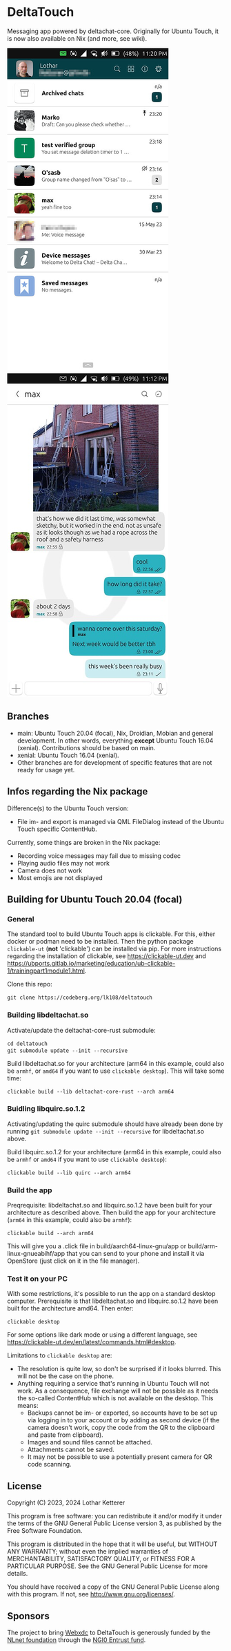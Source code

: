 # DeltaTouch

Messaging app powered by deltachat-core. Originally for Ubuntu Touch, it is now also available on Nix (and more, see wiki).

<img alt="Screenshot Chat List" src="extra/images/chatlist.png" width="374" /> <img alt="Screenshot Chat View" src="extra/images/chatview.png" width="374" />

## Branches

* main: Ubuntu Touch 20.04 (focal), Nix, Droidian, Mobian and general development. In other words, everything **except** Ubuntu Touch 16.04 (xenial). Contributions should be based on main.
* xenial: Ubuntu Touch 16.04 (xenial).
* Other branches are for development of specific features that are not ready for usage yet.


## Infos regarding the Nix package


Difference(s) to the Ubuntu Touch version:

* File im- and export is managed via QML FileDialog instead of the Ubuntu Touch specific ContentHub.

Currently, some things are broken in the Nix package:

* Recording voice messages may fail due to missing codec
* Playing audio files may not work
* Camera does not work
* Most emojis are not displayed

## Building for Ubuntu Touch 20.04 (focal)

### General

The standard tool to build Ubuntu Touch apps is clickable. For this, either docker or podman need to be installed. Then the python package `clickable-ut` (**not** 'clickable') can be installed via pip. For more instructions regarding the installation of clickable, see <https://clickable-ut.dev> and <https://ubports.gitlab.io/marketing/education/ub-clickable-1/trainingpart1module1.html>.

Clone this repo:

```
git clone https://codeberg.org/lk108/deltatouch
```

### Building libdeltachat.so

Activate/update the deltachat-core-rust submodule:

```
cd deltatouch
git submodule update --init --recursive
```

Build libdeltachat.so for your architecture (arm64 in this example, could also be `armhf`, or `amd64` if you want to use `clickable desktop`). This will take some time:

```
clickable build --lib deltachat-core-rust --arch arm64
```

### Buidling libquirc.so.1.2

Activating/updating the quirc submodule should have already been done by running `git submodule update --init --recursive` for libdeltachat.so above.

Build libquirc.so.1.2 for your architecture (arm64 in this example, could also be `armhf` or `amd64` if you want to use `clickable desktop`):

```
clickable build --lib quirc --arch arm64
```


### Build the app

Preqrequisite: libdeltachat.so and libquirc.so.1.2 have been built for your architecture as described above. Then build the app for your architecture (`arm64` in this example, could also be `armhf`):

```
clickable build --arch arm64
```

This will give you a .click file in build/aarch64-linux-gnu/app or build/arm-linux-gnueabihf/app that you can send to your phone and install it via OpenStore (just click on it in the file manager).

### Test it on your PC

With some restrictions, it's possible to run the app on a standard desktop computer. Prerequisite is that libdeltachat.so and libquirc.so.1.2 have been built for the architecture amd64. Then enter:

```
clickable desktop
```

For some options like dark mode or using a different language, see <https://clickable-ut.dev/en/latest/commands.html#desktop>.

Limitations to `clickable desktop` are:
- The resolution is quite low, so don't be surprised if it looks blurred. This will not be the case on the phone.
- Anything requiring a service that's running in Ubuntu Touch will not work. As a consequence, file exchange will not be possible as it needs the so-called ContentHub which is not available on the desktop. This means:
    - Backups cannot be im- or exported, so accounts have to be set up via logging in to your account or by adding as second device (if the camera doesn't work, copy the code from the QR to the clipboard and paste from clipboard).
    - Images and sound files cannot be attached.
    - Attachments cannot be saved.
    - It may not be possible to use a potentially present camera for QR code scanning.

## License

Copyright (C) 2023, 2024  Lothar Ketterer

This program is free software: you can redistribute it and/or modify it under the terms of the GNU General Public License version 3, as published
by the Free Software Foundation.

This program is distributed in the hope that it will be useful, but WITHOUT ANY WARRANTY; without even the implied warranties of MERCHANTABILITY, SATISFACTORY QUALITY, or FITNESS FOR A PARTICULAR PURPOSE.  See the GNU General Public License for more details.

You should have received a copy of the GNU General Public License along with this program.  If not, see <http://www.gnu.org/licenses/>.

## Sponsors

The project to bring [Webxdc](https://webxdc.org) to DeltaTouch is generously funded by the [NLnet foundation](https://nlnet.nl) through the [NGI0 Entrust fund](https://nlnet.nl/project/DeltaTouch/).
